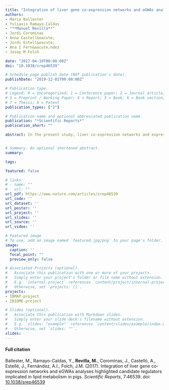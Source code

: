 ```yaml
---
title: "Integration of liver gene co-expression networks and eGWAs analyses highlighted candidate regulators implicated in lipid metabolism in pigs"
authors:
- Maria Ballester
- Yuliaxis Ramayo-Caldas
- "**Manuel Revilla**"
- Jordi Corominas
- Anna Castell&oacute;
- Jordi Estell&eacute;
- Ana I Fern&aacute;ndez
- Josep M Folch

date: "2017-04-19T00:00:00Z"
doi: "10.1038/srep46539"

# Schedule page publish date (NOT publication's date).
publishDate: "2019-12-01T00:00:00Z"

# Publication type.
# Legend: 0 = Uncategorized; 1 = Conference paper; 2 = Journal article;
# 3 = Preprint / Working Paper; 4 = Report; 5 = Book; 6 = Book section;
# 7 = Thesis; 8 = Patent
publication_types: ["2"]

# Publication name and optional abbreviated publication name.
publication: "*Scientific Reports*"
publication_short: ""

abstract: In the present study, liver co-expression networks and expression Genome Wide Association Study (eGWAS) were performed to identify DNA variants and molecular pathways implicated in the functional regulatory mechanisms of meat quality traits in pigs. With this purpose, the liver mRNA expression of 44 candidates genes related with lipid metabolism was analysed in 111 Iberian x Landrace backcross animals. The eGWAS identified 92 eSNPs located in seven chromosomal regions and associated with eight genes&#58; *CROT, CYP2U1, DGAT1, EGF, FABP1, FABP5, PLA2G12A,* and *PPARA*. Remarkably, *cis*-eSNPs associated with *FABP1* gene expression which may be determining the C18:2(n-6)/C18:3(n-3) ratio in backfat through the multiple interaction of DNA variants and genes were identified. Furthermore, a hotspot on SSC8 associated with the gene expression of eight genes was identified and the *TBCK* gene was pointed out as candidate gene regulating it. Our results also suggested that the PI3K-Akt-mTOR pathway plays an important role in the control of the analysed genes highlighting nuclear receptors as the NR3C1 or PPARA. Finally, sex-dimorphism associated with hepatic lipid metabolism was identified with over-representation of female-biased genes. These results increase our knowledge of the genetic architecture underlying fat composition traits.


# Summary. An optional shortened abstract.
summary: 

tags:

featured: false

# links:
# - name: ""
#   url: ""
url_pdf: https://www.nature.com/articles/srep46539
url_code: ''
url_dataset: ''
url_poster: ''
url_project: ''
url_slides: ''
url_source: ''
url_video: ''

# Featured image
# To use, add an image named `featured.jpg/png` to your page's folder. 
image:
  caption: ''
  focal_point: ""
  preview_only: false

# Associated Projects (optional).
#   Associate this publication with one or more of your projects.
#   Simply enter your project's folder or file name without extension.
#   E.g. `internal-project` references `content/project/internal-project/index.md`.
#   Otherwise, set `projects: []`.
projects: 
- IBMAP-project
- IBIOME-project

# Slides (optional).
#   Associate this publication with Markdown slides.
#   Simply enter your slide deck's filename without extension.
#   E.g. `slides: "example"` references `content/slides/example/index.md`.
#   Otherwise, set `slides: ""`.
slides: 
---
```


#### Full citation ####
Ballester, M., Ramayo-Caldas, Y., **Revilla, M.**, Corominas, J., Castell&oacute;, A., Estell&eacute;, J., Fern&aacute;ndez, A.I., Folch, J.M. (2017). Integration of liver gene co-expression networks and eGWAs analyses highlighted candidate regulators implicated in lipid metabolism in pigs. *Scientific Reports*, 7:46539. doi: [10.1038/srep46539](https://doi.org/10.1038/srep46539 "10.1038/srep46539") 
  